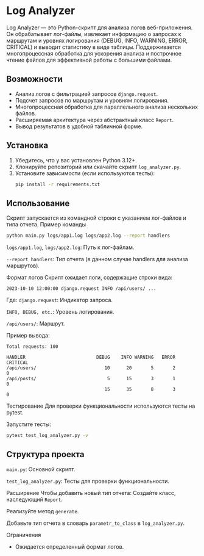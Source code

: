 # Log Analyzer

Log Analyzer — это Python-скрипт для анализа логов веб-приложения. Он обрабатывает лог-файлы, извлекает информацию о запросах к маршрутам и уровнях логирования (DEBUG, INFO, WARNING, ERROR, CRITICAL) и выводит статистику в виде таблицы. Поддерживается многопроцессная обработка для ускорения анализа и построчное чтение файлов для эффективной работы с большими файлами.

## Возможности
- Анализ логов с фильтрацией запросов `django.request`.
- Подсчет запросов по маршрутам и уровням логирования.
- Многопроцессная обработка для параллельного анализа нескольких файлов.
- Расширяемая архитектура через абстрактный класс `Report`.
- Вывод результатов в удобной табличной форме.

## Установка
1. Убедитесь, что у вас установлен Python 3.12+.
2. Клонируйте репозиторий или скачайте скрипт `log_analyzer.py`.
3. Установите зависимости (если используются тесты):
   ```bash
   pip install -r requirements.txt
   ```
## Использование
Скрипт запускается из командной строки с указанием лог-файлов и типа отчета.
Пример команды
```bash
python main.py logs/app1.log logs/app2.log --report handlers
```
`logs/app1.log`, `logs/app2.log`: Путь к лог-файлам.

`--report handlers`: Тип отчета (в данном случае handlers для анализа маршрутов).

Формат логов
Скрипт ожидает логи, содержащие строки вида:

`2023-10-10 12:00:00 django.request INFO /api/users/ ...`

Где:
`django.request`: Индикатор запроса.

`INFO, DEBUG, etc.`: Уровень логирования.

`/api/users/`: Маршрут.

Пример вывода:
```
Total requests: 100

HANDLER                          DEBUG    INFO WARNING   ERROR CRITICAL
/api/users/                         10      20       5       2        0
/api/posts/                          5      15       3       1        0
                                    15      35       8       3        0
```
Тестирование
Для проверки функциональности используются тесты на pytest.

Запустите тесты:
```bash
pytest test_log_analyzer.py -v
```

## Структура проекта
`main.py`: Основной скрипт.

`test_log_analyzer.py`: Тесты для проверки функциональности.

Расширение
Чтобы добавить новый тип отчета:
Создайте класс, наследующий `Report`.

Реализуйте метод `generate`.

Добавьте тип отчета в словарь `parametr_to_class` в `log_analyzer.py`.

Ограничения
- Ожидается определенный формат логов.


